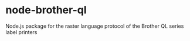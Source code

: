 # node-brother-ql
Node.js package for the raster language protocol of the Brother QL series label printers
